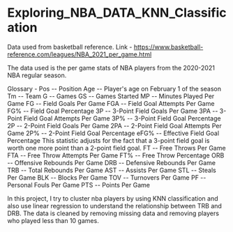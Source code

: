 # Exploring_NBA_DATA_KNN_Classification

Data used from basketball reference.
Link - https://www.basketball-reference.com/leagues/NBA_2021_per_game.html

The data used is the per game stats of NBA players from the 2020-2021 NBA regular season.

Glossary - 
Pos -- Position
Age -- Player's age on February 1 of the season
Tm -- Team
G -- Games
GS -- Games Started
MP -- Minutes Played Per Game
FG -- Field Goals Per Game
FGA -- Field Goal Attempts Per Game
FG% -- Field Goal Percentage
3P -- 3-Point Field Goals Per Game
3PA -- 3-Point Field Goal Attempts Per Game
3P% -- 3-Point Field Goal Percentage
2P -- 2-Point Field Goals Per Game
2PA -- 2-Point Field Goal Attempts Per Game
2P% -- 2-Point Field Goal Percentage
eFG% -- Effective Field Goal Percentage
This statistic adjusts for the fact that a 3-point field goal is worth one more point than a 2-point field goal.
FT -- Free Throws Per Game
FTA -- Free Throw Attempts Per Game
FT% -- Free Throw Percentage
ORB -- Offensive Rebounds Per Game
DRB -- Defensive Rebounds Per Game
TRB -- Total Rebounds Per Game
AST -- Assists Per Game
STL -- Steals Per Game
BLK -- Blocks Per Game
TOV -- Turnovers Per Game
PF -- Personal Fouls Per Game
PTS -- Points Per Game

In this project, I try to cluster nba players by using KNN classification and also use linear regression to understand the relationship between TRB and DRB. The data is cleaned by removing missing data and removing players who played less than 10 games. 
